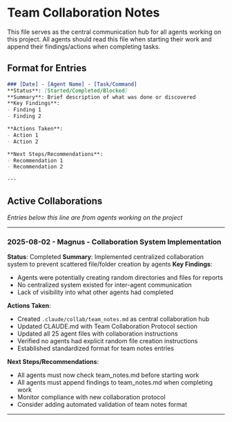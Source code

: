 # Team Collaboration Notes

This file serves as the central communication hub for all agents working on this project. All agents should read this file when starting their work and append their findings/actions when completing tasks.

## Format for Entries

```markdown
### [Date] - [Agent Name] - [Task/Command]
**Status**: [Started/Completed/Blocked]
**Summary**: Brief description of what was done or discovered
**Key Findings**:
- Finding 1
- Finding 2

**Actions Taken**:
- Action 1
- Action 2

**Next Steps/Recommendations**:
- Recommendation 1
- Recommendation 2

---
```

## Active Collaborations

_Entries below this line are from agents working on the project_

---

### 2025-08-02 - Magnus - Collaboration System Implementation
**Status**: Completed
**Summary**: Implemented centralized collaboration system to prevent scattered file/folder creation by agents
**Key Findings**:
- Agents were potentially creating random directories and files for reports
- No centralized system existed for inter-agent communication
- Lack of visibility into what other agents had completed

**Actions Taken**:
- Created `.claude/collab/team_notes.md` as central collaboration hub
- Updated CLAUDE.md with Team Collaboration Protocol section
- Updated all 25 agent files with collaboration instructions
- Verified no agents had explicit random file creation instructions
- Established standardized format for team notes entries

**Next Steps/Recommendations**:
- All agents must now check team_notes.md before starting work
- All agents must append findings to team_notes.md when completing work
- Monitor compliance with new collaboration protocol
- Consider adding automated validation of team notes format

---